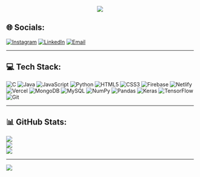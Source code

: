 <p align="center">
  <img src="https://readme-typing-svg.herokuapp.com?font=Fira+Code&size=28&pause=1000&color=BF6DF2&center=true&vCenter=true&width=300&lines=Keerthana+S+💜" />
</p>


## 🌐 Socials:
[![Instagram](https://img.shields.io/badge/Instagram-%23D36AC2.svg?style=for-the-badge&logo=instagram&logoColor=white)](https://instagram.com/kee_z_) 
[![LinkedIn](https://img.shields.io/badge/LinkedIn-%238D6AD3.svg?style=for-the-badge&logo=linkedin&logoColor=white)](https://www.linkedin.com/in/keerthana4444/) 
[![Email](https://img.shields.io/badge/Email-%23BA55D3.svg?style=for-the-badge&logo=gmail&logoColor=white)](mailto:arkeerthana2004@gmail.com) 

---

## 💻 Tech Stack:
![C](https://img.shields.io/badge/C-%236B3FA0.svg?style=for-the-badge&logo=c&logoColor=white) 
![Java](https://img.shields.io/badge/Java-%238D6AD3.svg?style=for-the-badge&logo=openjdk&logoColor=white) 
![JavaScript](https://img.shields.io/badge/JavaScript-%23E6CCFF.svg?style=for-the-badge&logo=javascript&logoColor=black) 
![Python](https://img.shields.io/badge/Python-%239B59B6.svg?style=for-the-badge&logo=python&logoColor=white) 
![HTML5](https://img.shields.io/badge/HTML5-%23D36AC2.svg?style=for-the-badge&logo=html5&logoColor=white) 
![CSS3](https://img.shields.io/badge/CSS3-%23A29BFE.svg?style=for-the-badge&logo=css3&logoColor=white) 
![Firebase](https://img.shields.io/badge/Firebase-%23BF6DF2.svg?style=for-the-badge&logo=firebase&logoColor=white) 
![Netlify](https://img.shields.io/badge/Netlify-%239C89FF.svg?style=for-the-badge&logo=netlify&logoColor=white) 
![Vercel](https://img.shields.io/badge/Vercel-%236B3FA0.svg?style=for-the-badge&logo=vercel&logoColor=white) 
![MongoDB](https://img.shields.io/badge/MongoDB-%238D6AD3.svg?style=for-the-badge&logo=mongodb&logoColor=white) 
![MySQL](https://img.shields.io/badge/MySQL-%239B59B6.svg?style=for-the-badge&logo=mysql&logoColor=white) 
![NumPy](https://img.shields.io/badge/NumPy-%236B3FA0.svg?style=for-the-badge&logo=numpy&logoColor=white) 
![Pandas](https://img.shields.io/badge/Pandas-%238E44AD.svg?style=for-the-badge&logo=pandas&logoColor=white) 
![Keras](https://img.shields.io/badge/Keras-%23C084FC.svg?style=for-the-badge&logo=keras&logoColor=white) 
![TensorFlow](https://img.shields.io/badge/TensorFlow-%23D6A2E8.svg?style=for-the-badge&logo=tensorflow&logoColor=white) 
![Git](https://img.shields.io/badge/Git-%238E44AD.svg?style=for-the-badge&logo=git&logoColor=white)

---

## 📊 GitHub Stats:
![](https://github-readme-stats.vercel.app/api?username=keerthana777z&theme=tokyonight&hide_border=false&include_all_commits=false&count_private=true)<br/>
![](https://streak-stats.demolab.com?user=keerthana777z&theme=tokyonight&hide_border=false)<br/>
![](https://github-readme-stats.vercel.app/api/top-langs/?username=keerthana777z&theme=tokyonight&hide_border=false&layout=compact)

---

[![](https://visitcount.itsvg.in/api?id=keerthana777z&icon=5&color=6B3FA0)](https://visitcount.itsvg.in)

<!-- Made with 💜 by Keerthana -->
